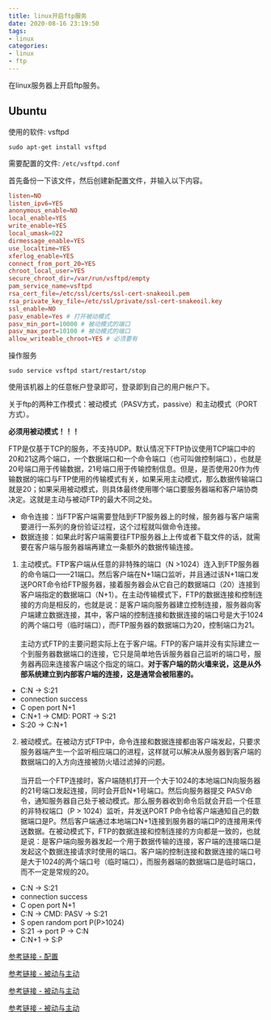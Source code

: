 ```yaml
---
title: linux开启ftp服务
date: 2020-08-16 23:19:50
tags:
- linux
categories:
- linux
- ftp
---
```


在linux服务器上开启ftp服务。

<!--more-->

## Ubuntu

使用的软件: vsftpd
```shell
sudo apt-get install vsftpd
```

需要配置的文件: `/etc/vsftpd.conf`

首先备份一下该文件，然后创建新配置文件，并输入以下内容。

```conf
listen=NO
listen_ipv6=YES
anonymous_enable=NO
local_enable=YES
write_enable=YES
local_umask=022
dirmessage_enable=YES
use_localtime=YES
xferlog_enable=YES
connect_from_port_20=YES
chroot_local_user=YES
secure_chroot_dir=/var/run/vsftpd/empty
pam_service_name=vsftpd
rsa_cert_file=/etc/ssl/certs/ssl-cert-snakeoil.pem
rsa_private_key_file=/etc/ssl/private/ssl-cert-snakeoil.key
ssl_enable=NO
pasv_enable=Yes # 打开被动模式
pasv_min_port=10000 # 被动模式的端口
pasv_max_port=10100 # 被动模式的端口
allow_writeable_chroot=YES # 必须要有
```

操作服务
```
sudo service vsftpd start/restart/stop
```

使用该机器上的任意帐户登录即可，登录即到自己的用户帐户下。

关于ftp的两种工作模式：被动模式（PASV方式，passive）和主动模式（PORT方式）。

**必须用被动模式！！！**

FTP是仅基于TCP的服务，不支持UDP。默认情况下FTP协议使用TCP端口中的 20和21这两个端口，一个数据端口和一个命令端口（也可叫做控制端口），也就是20号端口用于传输数据，21号端口用于传输控制信息。但是，是否使用20作为传输数据的端口与FTP使用的传输模式有关，如果采用主动模式，那么数据传输端口就是20；如果采用被动模式，则具体最终使用哪个端口要服务器端和客户端协商决定。这就是主动与被动FTP的最大不同之处。

- 命令连接：当FTP客户端需要登陆到FTP服务器上的时候，服务器与客户端需要进行一系列的身份验证过程，这个过程就叫做命令连接。
- 数据连接：如果此时客户端需要往FTP服务器上上传或者下载文件的话，就需要在客户端与服务器端再建立一条额外的数据传输连接。

1. 主动模式。FTP客户端从任意的非特殊的端口（N >1024）连入到FTP服务器的命令端口——21端口。然后客户端在N+1端口监听，并且通过该N+1端口发送PORT命令给FTP服务器，接着服务器会从它自己的数据端口（20）连接到客户端指定的数据端口（N+1）。在主动传输模式下，FTP的数据连接和控制连接的方向是相反的，也就是说：是客户端向服务器建立控制连接，服务器向客户端建立数据连接，其中，客户端的控制连接和数据连接的端口号是大于1024的两个端口号（临时端口），而FTP服务器的数据端口为20，控制端口为21。</br></br>主动方式FTP的主要问题实际上在于客户端。FTP的客户端并没有实际建立一个到服务器数据端口的连接，它只是简单地告诉服务器自己监听的端口号，服务器再回来连接客户端这个指定的端口。**对于客户端的防火墙来说，这是从外部系统建立到内部客户端的连接，这是通常会被阻塞的。**

- C:N -> S:21
- connection success
- C open port N+1
- C:N+1 -> CMD: PORT -> S:21
- S:20 -> C:N+1

2. 被动模式。在被动方式FTP中，命令连接和数据连接都由客户端发起，只要求服务器端产生一个监听相应端口的进程，这样就可以解决从服务器到客户端的数据端口的入方向连接被防火墙过滤掉的问题。
</br></br>当开启一个FTP连接时，客户端随机打开一个大于1024的本地端口N向服务器的21号端口发起连接，同时会开启N+1号端口。然后向服务器提交 PASV命令，通知服务器自己处于被动模式。那么服务器收到命令后就会开启一个任意的非特权端口（P > 1024）监听，并发送PORT P命令给客户端通知自己的数据端口是P。然后客户端通过本地端口N+1连接到服务器的端口P的连接用来传送数据。在被动模式下，FTP的数据连接和控制连接的方向都是一致的，也就是说：是客户端向服务器发起一个用于数据传输的连接，客户端的连接端口是发起这个数据连接请求时使用的端口。客户端的控制连接和数据连接的端口号是大于1024的两个端口号（临时端口），而服务器端的数据端口是临时端口，而不一定是常规的20。

- C:N -> S:21
- connection success
- C open port N+1
- C:N -> CMD: PASV -> S:21
- S open random port P(P>1024)
- S:21 -> port P -> C:N
- C:N+1 -> S:P


[参考链接 - 配置](https://www.linuxidc.com/Linux/2018-08/153491.htm)

[参考链接 - 被动与主动](https://blog.csdn.net/qq_16038125/article/details/72851142)

[参考链接 - 被动与主动](https://blog.csdn.net/wumenglu1018/article/details/54233826)

[参考链接 - 被动与主动](https://blog.csdn.net/u010154760/article/details/45458219)